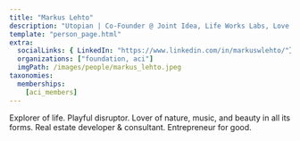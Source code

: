 ```yaml
---
title: "Markus Lehto"
description: "Utopian | Co-Founder @ Joint Idea, Life Works Labs, Love Mafia, Urbanista Labs"
template: "person_page.html"
extra:
  socialLinks: { LinkedIn: "https://www.linkedin.com/in/markuswlehto/"}
  organizations: ["foundation, aci"]
  imgPath: /images/people/markus_lehto.jpeg
taxonomies:
  memberships:
    [aci_members]
---
```


Explorer of life. Playful disruptor. Lover of nature, music, and beauty in all its forms. Real estate developer & consultant. Entrepreneur for good.
